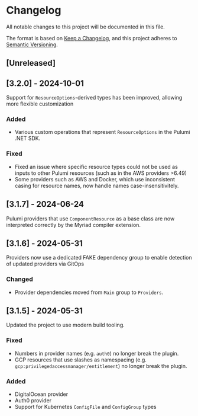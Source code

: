 # Changelog
All notable changes to this project will be documented in this file.

The format is based on [Keep a Changelog](https://keepachangelog.com/en/1.0.0/),
and this project adheres to [Semantic Versioning](https://semver.org/spec/v2.0.0.html).

## [Unreleased]

## [3.2.0] - 2024-10-01

Support for `ResourceOptions`-derived types has been improved, allowing more flexible customization 

### Added
- Various custom operations that represent `ResourceOptions` in the Pulumi .NET SDK.

### Fixed
- Fixed an issue where specific resource types could not be used as inputs to other Pulumi resources (such as in the AWS providers >6.49)
- Some providers such as AWS and Docker, which use inconsistent casing for resource names, now handle names case-insensitivitely.

## [3.1.7] - 2024-06-24

Pulumi providers that use `ComponentResource` as a base class are now interpreted correctly by the Myriad compiler extension.

## [3.1.6] - 2024-05-31

Providers now use a dedicated FAKE dependency group to enable detection of updated providers via GitOps

### Changed
- Provider dependencies moved from `Main` group to `Providers`.

## [3.1.5] - 2024-05-31

Updated the project to use modern build tooling.

### Fixed
- Numbers in provider names (e.g. `auth0`) no longer break the plugin.
- GCP resources that use slashes as namespacing (e.g. `gcp:privilegedaccessmanager/entitlement`) no longer break the plugin.

### Added
- DigitalOcean provider
- Auth0 provider
- Support for Kubernetes `ConfigFile` and `ConfigGroup` types